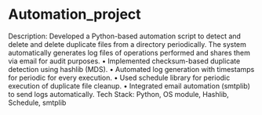 # Automation_project
Description: Developed a Python-based automation script to detect and delete and delete duplicate files from a directory periodically. The system automatically generates log files of operations performed and shares them via email for audit purposes.
•	Implemented checksum-based duplicate detection using hashlib (MDS).
•	Automated log generation with timestamps for periodic for every execution.
•	Used schedule library for periodic execution of duplicate file cleanup.
•	Integrated email automation (smtplib) to send logs automatically.
Tech Stack: Python, OS module, Hashlib, Schedule, smtplib 
